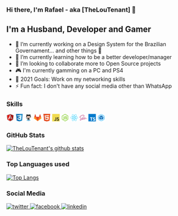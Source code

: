 ### Hi there, I'm Rafael - aka [TheLouTenant] 👋

## I'm a Husband, Developer and Gamer

- 🔭 I’m currently working on a Design System for the Brazilian Governament... and other things 🤣
- 🌱 I’m currently learning how to be a better developer/manager
- 👯 I’m looking to collaborate more to Open Source projects
- :video_game: I'm currently gamming on a PC and PS4
- 🥅 2021 Goals: Work on my networking skills
- ⚡ Fun fact: I don't have any social media other than WhatsApp

### Skills

<p align="left">
  <img src="./assets/angular.svg" alt="Angular" width="20 "height="20"/>
  <img src="./assets/css3.svg" alt="CSS3" width="20 "height="20"/>
  <img src="./assets/github.svg" alt="git" width="20 "height="20"/>
  <img src="./assets/gitlab.svg" alt="git" width="20 "height="20"/>
  <img src="./assets/html5.svg" alt="HTML5" width="20 "height="20"/>
  <img src="./assets/javascript.svg" alt="Javascript" width="20 "height="20"/>
  <img src="./assets/nodejs.svg" alt="NodeJS" width="20 "height="20"/>
  <img src="./assets/react.svg" alt="React" width="20 "height="20"/>
  <img src="./assets/sass.svg" alt="SASS" width="20 "height="20"/>
  <img src="./assets/typescript.svg" alt="Typescript" width="20 "height="20"/>
  <img src="./assets/webpack.svg" alt="Webpack" width="20 "height="20"/>
</p>

### GitHub Stats

[![TheLouTenant's github stats](https://github-readme-stats.vercel.app/api?username=TheLouTenant&show_icons=true&theme=dark)](https://github.com/TheLouTenant/)

### Top Languages used

[![Top Langs](https://github-readme-stats.vercel.app/api/top-langs/?username=TheLouTenant&layout=compact)](https://github.com/anuraghazra/github-readme-stats)

### Social Media

<p align="left">
  <a href="./social.md" target="blank">
    <img src="https://devicons.github.io/devicon/devicon.git/icons/twitter/twitter-original.svg" alt="twitter" width="20 "height="20"/>
  </a>
  <a href="./social.md" target="blank">
    <img src="https://devicons.github.io/devicon/devicon.git/icons/facebook/facebook-original.svg" alt="facebook" width="20 "height="20"/>
  </a>
  <a href="./social.md" target="blank">
    <img src="https://devicons.github.io/devicon/devicon.git/icons/linkedin/linkedin-original.svg" alt="linkedin" width="20 "height="20"/>
  </a>
</p>
